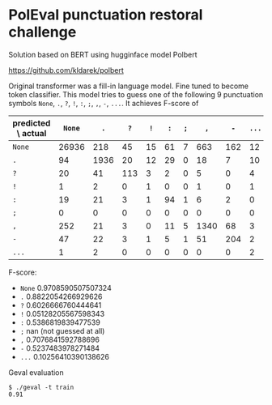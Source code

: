 # PolEval punctuation restoral challenge

Solution based on BERT using hugginface model Polbert

https://github.com/kldarek/polbert

Original transformer was a fill-in language model. Fine tuned to become token classifier.
This model tries to guess one of the following 9 punctuation symbols `None`, `.`, `?`, `!`, `:`, `;`, `,`, `-`, `...`. It achieves F-score of


|  predicted \\ actual     | `None` |  `.`  |  `?`  |   `!`  |  `:`  | `;`   | `,`    |   `-` |  `...`   |              
| ------ | ------ | ----- | ----- | ----- | ---- | ---- | ----- | ---- | ----- |
| `None` | 26936  |   218 |    45 |    15 |   61 |    7 |   663 |  162 |    12 |
|   `.`  |   94   |  1936 |    20 |    12 |   29 |    0 |    18 |    7 |    10 |
|  `?`   |    20  |    41 |  113  |     3 |    2 |    0 |     5 |    0 |    4  |
|  `!`   |    1   |     2 |     0 |     1 |    0 |    0 |     1 |    0 |    1  |
|  `:`   |   19   |    21 |    3  |     1 |   94 |    1 |     6 |    2 |    0  |  
|  `;`   |    0   |     0 |     0 |     0 |    0 |    0 |     0 |    0 |    0  |
|  `,`   |  252   |   21  |   3   |     0 |   11 |    5 |  1340 |   68 |    3  |
|  `-`   |   47   |    22 |    3  |     1 |    5 |    1 |    51 |  204 |    2  |
|  `...` |    1   |     2 |    0  |     0 |    0 |    0 |     0 |    0 |    2  |


F-score:

- `None`  0.9708590507507324
- `.`  0.8822054266929626
- `?` 0.6026666760444641
- `!` 0.05128205567598343
- `:` 0.5386819839477539
- `;` nan (not guessed at all)
- `,` 0.7076841592788696
- `-` 0.5237483978271484
- `...` 0.10256410390138626


Geval evaluation

```
$ ./geval -t train
0.91
```
